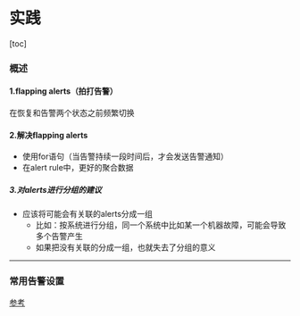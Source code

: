 # 实践

[toc]

### 概述

#### 1.flapping alerts（拍打告警）
在恢复和告警两个状态之前频繁切换

#### 2.解决flapping alerts
* 使用for语句（当告警持续一段时间后，才会发送告警通知）
* 在alert rule中，更好的聚合数据

##### 3.对alerts进行分组的建议
* 应该将可能会有关联的alerts分成一组
  * 比如：按系统进行分组，同一个系统中比如某一个机器故障，可能会导致多个告警产生
  * 如果把没有关联的分成一组，也就失去了分组的意义

***

### 常用告警设置

[参考](https://awesome-prometheus-alerts.grep.to/rules.html)
